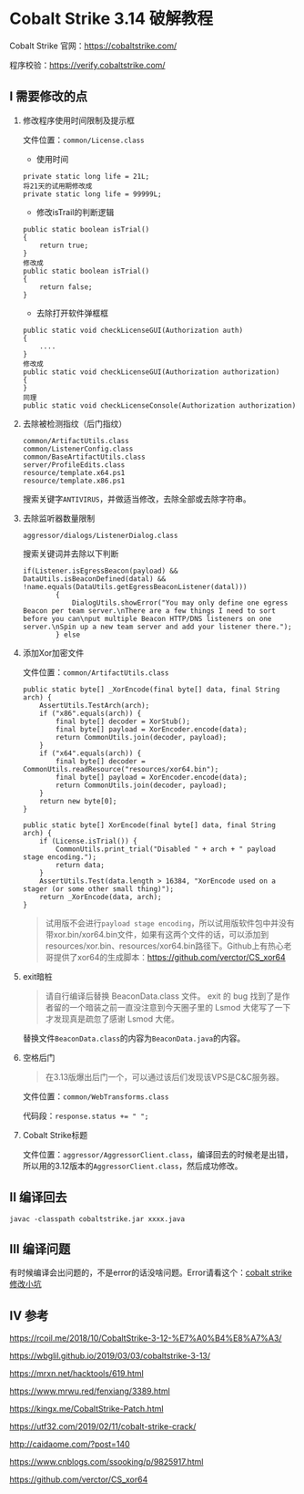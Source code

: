 # Cobalt Strike 3.14 破解教程


Cobalt Strike 官网：https://cobaltstrike.com/

程序校验：https://verify.cobaltstrike.com/

## I 需要修改的点

1. 修改程序使用时间限制及提示框

	文件位置：`common/License.class`

	+ 使用时间
	
	```
	private static long life = 21L;
	将21天的试用期修改成
	private static long life = 99999L;
	```
	+ 修改isTrail的判断逻辑
	
	```
	public static boolean isTrial()
    {
        return true;
    }
	修改成
    public static boolean isTrial()
    {
        return false;
    }
	```
	
	+ 去除打开软件弹框框
	
	```
	public static void checkLicenseGUI(Authorization auth)
	{
		....
	}
	修改成
	public static void checkLicenseGUI(Authorization authorization)
	{
	}
	同理
	public static void checkLicenseConsole(Authorization authorization)
	```



2. 去除被检测指纹（后门指纹）
	```
	common/ArtifactUtils.class
	common/ListenerConfig.class
	common/BaseArtifactUtils.class
	server/ProfileEdits.class
	resource/template.x64.ps1
	resource/template.x86.ps1
	```

	搜索关键字`ANTIVIRUS`，并做适当修改，去除全部或去除字符串。



3. 去除监听器数量限制

	`aggressor/dialogs/ListenerDialog.class`

	搜索关键词并去除以下判断
	```
	if(Listener.isEgressBeacon(payload) && DataUtils.isBeaconDefined(datal) && !name.equals(DataUtils.getEgressBeaconListener(datal)))
			{
				DialogUtils.showError("You may only define one egress Beacon per team server.\nThere are a few things I need to sort before you can\nput multiple Beacon HTTP/DNS listeners on one server.\nSpin up a new team server and add your listener there.");
			} else
	```

4. 添加Xor加密文件

	文件位置：`common/ArtifactUtils.class`

	```
	public static byte[] _XorEncode(final byte[] data, final String arch) {
		AssertUtils.TestArch(arch);
		if ("x86".equals(arch)) {
			final byte[] decoder = XorStub();
			final byte[] payload = XorEncoder.encode(data);
			return CommonUtils.join(decoder, payload);
		}
		if ("x64".equals(arch)) {
			final byte[] decoder = CommonUtils.readResource("resources/xor64.bin");
			final byte[] payload = XorEncoder.encode(data);
			return CommonUtils.join(decoder, payload);
		}
		return new byte[0];
	}

	public static byte[] XorEncode(final byte[] data, final String arch) {
		if (License.isTrial()) {
			CommonUtils.print_trial("Disabled " + arch + " payload stage encoding.");
			return data;
		}
		AssertUtils.Test(data.length > 16384, "XorEncode used on a stager (or some other small thing)");
		return _XorEncode(data, arch);
	}
	```
	>试用版不会进行`payload stage encoding`，所以试用版软件包中并没有带xor.bin/xor64.bin文件，如果有这两个文件的话，可以添加到resources/xor.bin、resources/xor64.bin路径下。Github上有热心老哥提供了xor64的生成脚本：https://github.com/verctor/CS_xor64

5. exit暗桩
	>请自行编译后替换 BeaconData.class 文件。 exit 的 bug 找到了是作者留的一个暗装之前一直没注意到今天圈子里的 Lsmod 大佬写了一下才发现真是疏忽了感谢 Lsmod 大佬。

	替换文件`BeaconData.class`的内容为`BeaconData.java`的内容。


6. 空格后门

	>在3.13版爆出后门一个，可以通过该后们发现该VPS是C&C服务器。

	文件位置：`common/WebTransforms.class`

	代码段：`response.status += " ";`

7. Cobalt Strike标题

	文件位置：`aggressor/AggressorClient.class`，编译回去的时候老是出错，所以用的3.12版本的`AggressorClient.class`，然后成功修改。
	

## II 编译回去
`javac -classpath cobaltstrike.jar xxxx.java`

## III 编译问题
有时候编译会出问题的，不是error的话没啥问题。Error请看这个：[cobalt strike修改小坑](https://utf32.com/2019/02/11/cobalt-strike-crack/)

## IV 参考
https://rcoil.me/2018/10/CobaltStrike-3-12-%E7%A0%B4%E8%A7%A3/

https://wbglil.github.io/2019/03/03/cobaltstrike-3-13/

https://mrxn.net/hacktools/619.html

https://www.mrwu.red/fenxiang/3389.html

https://kingx.me/CobaltStrike-Patch.html

https://utf32.com/2019/02/11/cobalt-strike-crack/

http://caidaome.com/?post=140

https://www.cnblogs.com/ssooking/p/9825917.html

https://github.com/verctor/CS_xor64